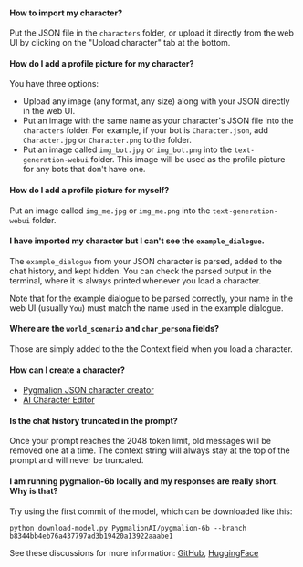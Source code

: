 #### How to import my character?

Put the JSON file in the `characters` folder, or upload it directly from the web UI by clicking on the "Upload character" tab at the bottom.

#### How do I add a profile picture for my character?

You have three options:

* Upload any image (any format, any size) along with your JSON directly in the web UI.
* Put an image with the same name as your character's JSON file into the `characters` folder. For example, if your bot is `Character.json`, add `Character.jpg` or `Character.png` to the folder.
* Put an image called `img_bot.jpg` or `img_bot.png` into the `text-generation-webui` folder. This image will be used as the profile picture for any bots that don't have one.

#### How do I add a profile picture for myself?

Put an image called `img_me.jpg` or `img_me.png` into the `text-generation-webui` folder.

#### I have imported my character but I can't see the `example_dialogue`.

The `example_dialogue` from your JSON character is parsed, added to the chat history, and kept hidden. You can check the parsed output in the terminal, where it is always printed whenever you load a character.

Note that for the example dialogue to be parsed correctly, your name in the web UI (usually `You`) must match the name used in the example dialogue.

#### Where are the `world_scenario` and `char_persona` fields?

Those are simply added to the the Context field when you load a character.

#### How can I create a character?

* [Pygmalion JSON character creator](https://oobabooga.github.io/character-creator.html)
* [AI Character Editor](https://zoltanai.github.io/character-editor/)

#### Is the chat history truncated in the prompt?

Once your prompt reaches the 2048 token limit, old messages will be removed one at a time. The context string will always stay at the top of the prompt and will never be truncated.

#### I am running pygmalion-6b locally and my responses are really short. Why is that?

Try using the first commit of the model, which can be downloaded like this:

`python download-model.py PygmalionAI/pygmalion-6b --branch b8344bb4eb76a437797ad3b19420a13922aaabe1`

See these discussions for more information: [GitHub](https://github.com/oobabooga/text-generation-webui/issues/14), [HuggingFace](https://huggingface.co/PygmalionAI/pygmalion-6b/discussions/8#63d09347623a3d1d1174efa9)